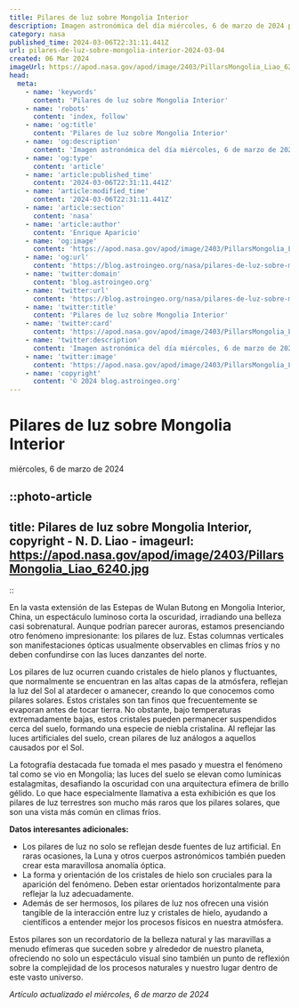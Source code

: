 ```yaml
---
title: Pilares de luz sobre Mongolia Interior
description: Imagen astronómica del día miércoles, 6 de marzo de 2024 por la NASA; Pilares de luz sobre Mongolia Interior
category: nasa
published_time: 2024-03-06T22:31:11.441Z
url: pilares-de-luz-sobre-mongolia-interior-2024-03-04
created: 06 Mar 2024
imageUrl: https://apod.nasa.gov/apod/image/2403/PillarsMongolia_Liao_6240.jpg
head:
  meta:
    - name: 'keywords'
      content: 'Pilares de luz sobre Mongolia Interior'
    - name: 'robots'
      content: 'index, follow'
    - name: 'og:title'
      content: 'Pilares de luz sobre Mongolia Interior'
    - name: 'og:description'
      content: 'Imagen astronómica del día miércoles, 6 de marzo de 2024 por la NASA; Pilares de luz sobre Mongolia Interior'
    - name: 'og:type'
      content: 'article'
    - name: 'article:published_time'
      content: '2024-03-06T22:31:11.441Z'
    - name: 'article:modified_time'
      content: '2024-03-06T22:31:11.441Z'
    - name: 'article:section'
      content: 'nasa'
    - name: 'article:author'
      content: 'Enrique Aparicio'
    - name: 'og:image'
      content: 'https://apod.nasa.gov/apod/image/2403/PillarsMongolia_Liao_6240.jpg'
    - name: 'og:url'
      content: 'https://blog.astroingeo.org/nasa/pilares-de-luz-sobre-mongolia-interior-2024-03-04'
    - name: 'twitter:domain'
      content: 'blog.astroingeo.org'
    - name: 'twitter:url'
      content: 'https://blog.astroingeo.org/nasa/pilares-de-luz-sobre-mongolia-interior-2024-03-04'
    - name: 'twitter:title'
      content: 'Pilares de luz sobre Mongolia Interior'
    - name: 'twitter:card'
      content: 'https://apod.nasa.gov/apod/image/2403/PillarsMongolia_Liao_6240.jpg'
    - name: 'twitter:description'
      content: 'Imagen astronómica del día miércoles, 6 de marzo de 2024 por la NASA; Pilares de luz sobre Mongolia Interior'
    - name: 'twitter:image'
      content: 'https://apod.nasa.gov/apod/image/2403/PillarsMongolia_Liao_6240.jpg'
    - name: 'copyright'
      content: '© 2024 blog.astroingeo.org'
---
```

# Pilares de luz sobre Mongolia Interior
miércoles, 6 de marzo de 2024


::photo-article
---
title: Pilares de luz sobre Mongolia Interior, copyright - N. D. Liao -
imageurl: https://apod.nasa.gov/apod/image/2403/PillarsMongolia_Liao_6240.jpg
---
::



En la vasta extensión de las Estepas de Wulan Butong en Mongolia Interior, China, un espectáculo luminoso corta la oscuridad, irradiando una belleza casi sobrenatural. Aunque podrían parecer auroras, estamos presenciando otro fenómeno impresionante: los pilares de luz. Estas columnas verticales son manifestaciones ópticas usualmente observables en climas fríos y no deben confundirse con las luces danzantes del norte. 

Los pilares de luz ocurren cuando cristales de hielo planos y fluctuantes, que normalmente se encuentran en las altas capas de la atmósfera, reflejan la luz del Sol al atardecer o amanecer, creando lo que conocemos como pilares solares. Estos cristales son tan finos que frecuentemente se evaporan antes de tocar tierra. No obstante, bajo temperaturas extremadamente bajas, estos cristales pueden permanecer suspendidos cerca del suelo, formando una especie de niebla cristalina. Al reflejar las luces artificiales del suelo, crean pilares de luz análogos a aquellos causados por el Sol.

La fotografía destacada fue tomada el mes pasado y muestra el fenómeno tal como se vio en Mongolia; las luces del suelo se elevan como lumínicas estalagmitas, desafiando la oscuridad con una arquitectura efímera de brillo gélido. Lo que hace especialmente llamativa a esta exhibición es que los pilares de luz terrestres son mucho más raros que los pilares solares, que son una vista más común en climas fríos.

**Datos interesantes adicionales:**

- Los pilares de luz no solo se reflejan desde fuentes de luz artificial. En raras ocasiones, la Luna y otros cuerpos astronómicos también pueden crear esta maravillosa anomalía óptica.
- La forma y orientación de los cristales de hielo son cruciales para la aparición del fenómeno. Deben estar orientados horizontalmente para reflejar la luz adecuadamente.
- Además de ser hermosos, los pilares de luz nos ofrecen una visión tangible de la interacción entre luz y cristales de hielo, ayudando a científicos a entender mejor los procesos físicos en nuestra atmósfera.

Estos pilares son un recordatorio de la belleza natural y las maravillas a menudo efímeras que suceden sobre y alrededor de nuestro planeta, ofreciendo no solo un espectáculo visual sino también un punto de reflexión sobre la complejidad de los procesos naturales y nuestro lugar dentro de este vasto universo.

_Artículo actualizado el miércoles, 6 de marzo de 2024_